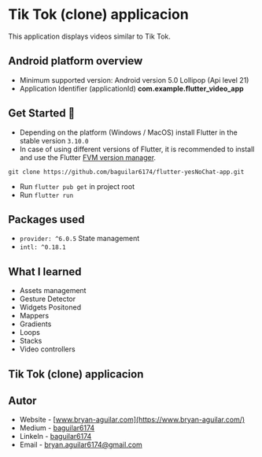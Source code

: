 # Tik Tok (clone) applicacion

This application displays videos similar to Tik Tok.

## Android platform overview

- Minimum supported version: Android version 5.0 Lollipop (Api level 21)
- Application Identifier (applicationId) **com.example.flutter_video_app**

## Get Started 🚀

- Depending on the platform (Windows / MacOS) install Flutter in the stable version `3.10.0`
- In case of using different versions of Flutter, it is recommended to install and use the Flutter [FVM version manager](https://fvm.app/).

```
git clone https://github.com/baguilar6174/flutter-yesNoChat-app.git
```

- Run `flutter pub get` in project root
- Run `flutter run`

## Packages used

* `provider: ^6.0.5` State management
* `intl: ^0.18.1`

## What I learned

- Assets management
- Gesture Detector
- Widgets Positoned
- Mappers
- Gradients
- Loops
- Stacks
- Video controllers

## Tik Tok (clone) applicacion

## Autor

- Website - [www.bryan-aguilar.com](https://www.bryan-aguilar.com/)
- Medium - [baguilar6174](https://baguilar6174.medium.com/)
- LinkeIn - [baguilar6174](https://www.linkedin.com/in/baguilar6174)
- Email - [bryan.aguilar6174@gmail.com](mailto:bryan.aguilar6174@gmail.com)